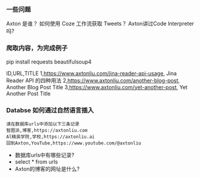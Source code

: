 ### 一些问题
Axton 是谁？
如何使用 Coze 工作流获取 Tweets？
Axton讲过Code lnterpreter吗?

### 爬取内容，为完成例子
pip install requests beautifulsoup4

ID,URL,TITLE
1,https://www.axtonliu.com/jina-reader-api-usage, Jina Reader API 的四种用法
2,https://www.axtonliu.com/another-blog-post, Another Blog Post Title
3,https://www.axtonliu.com/yet-another-post, Yet Another Post Title

### Databse 如何通过自然语言插入

```
请在数据库urls中添加以下三条记录
智图派,博客,https://axtonliu.com
Al精英学院,学校,https://axtonliu.ai
回到Axton,YouTube,https://www.youtube.com/@axtonliu
```

- 数据库urls中有哪些记录?
- select * from urls
- Axton的博客的网址是什么?
